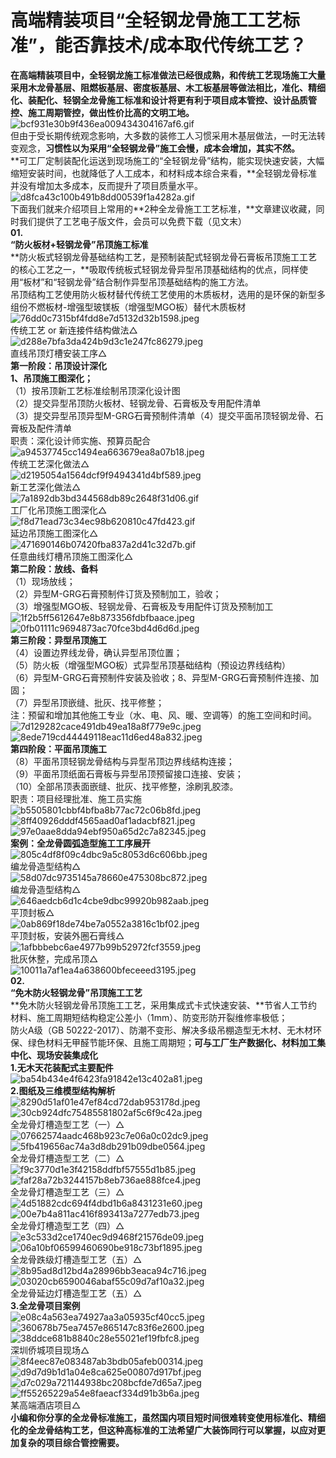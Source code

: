 # 高端精装项目“全轻钢龙骨施工工艺标准”，能否靠技术/成本取代传统工艺？   
**在高端精装项目中，全轻钢龙施工标准做法已经很成熟，和传统工艺现场施工大量采用木龙骨基层、阻燃板基层、密度板基层、木工板基层等做法相比，准化、精细化、装配化、轻钢全龙骨施工标准和设计将更有利于项目成本管控、设计品质管控、施工周期管控，做出性价比高的文明工地。**   
![bcf931e30b9f436ea009434304167af6.gif](files/bcf931e30b9f436ea009434304167af6.gif)    
但由于受长期传统观念影响，大多数的装修工人习惯采用木基层做法，一时无法转变观念，**习惯性以为采用“全轻钢龙骨”施工会慢，成本会增加，其实不然。**   
\*\*可工厂定制装配化运送到现场施工的“全轻钢龙骨”结构，能实现快速安装，大幅缩短安装时间，也就降低了人工成本，和材料成本综合来看，\*\*全轻钢龙骨标准并没有增加太多成本，反而提升了项目质量水平。   
![d8fca43c100b491b8dd00539f1a4282a.gif](files/d8fca43c100b491b8dd00539f1a4282a.gif)    
下面我们就来介绍项目上常用的\*\*2种全龙骨施工工艺标准，\*\*文章建议收藏，同时我们提供了工艺电子版文件，会员可以免费下载（见文末）   
**01.**   
**“防火板材+轻钢龙骨”吊顶施工标准**   
\*\*防火板式轻钢龙骨基础结构工艺，是预制装配式轻钢龙骨石膏板吊顶施工工艺的核心工艺之一，\*\*吸取传统板式轻钢龙骨异型吊顶基础结构的优点，同样使用“板材”和“轻钢龙骨”结合制作异型吊顶基础结构的施工方法。   
吊顶结构工艺使用防火板材替代传统工艺使用的木质板材，选用的是环保的新型多组份不燃板材-增强型玻镁板（增强型MGO板）替代木质板材   
![76dd0c7315bf4fdd8e7d5132d32b1598.jpeg](files/76dd0c7315bf4fdd8e7d5132d32b1598.jpeg)    
传统工艺 or 新连接件结构做法△   
![d288e7bfa3da424b9d3c1e247fc86279.jpeg](files/d288e7bfa3da424b9d3c1e247fc86279.jpeg)    
直线吊顶灯槽安装工序△   
**第一阶段：吊顶设计深化**   
**1、吊顶施工图深化；**   
（1）按吊顶新工艺标准绘制吊顶深化设计图   
（2）提交异型吊顶防火板材、轻钢龙骨、石膏板及专用配件清单   
（3）提交异型吊顶异型M-GRG石膏预制件清单（4）提交平面吊顶轻钢龙骨、石膏板及配件清单   
职责：深化设计师实施、预算员配合   
![a94537745cc1494ea663679ea8a07b18.jpeg](files/a94537745cc1494ea663679ea8a07b18.jpeg)    
传统工艺深化做法△   
![d2195054a1564dcf9f9494341d4bf589.jpeg](files/d2195054a1564dcf9f9494341d4bf589.jpeg)    
新工艺深化做法△   
![7a1892db3bd344568db89c2648f31d06.gif](files/7a1892db3bd344568db89c2648f31d06.gif)    
工厂化吊顶施工图深化△   
![f8d71ead73c34ec98b620810c47fd423.gif](files/f8d71ead73c34ec98b620810c47fd423.gif)    
延边吊顶施工图深化△   
![471690146b07420fba837a2d41c32d7b.gif](files/471690146b07420fba837a2d41c32d7b.gif)    
任意曲线灯槽吊顶施工图深化△   
**第二阶段：放线、备料**   
（1）现场放线；   
（2）异型M-GRG石膏预制件订货及预制加工，验收；   
（3）增强型MGO板、轻钢龙骨、石膏板及专用配件订货及预制加工   
![1f2b5ff5612647e8b873356fdbfbaace.jpeg](files/1f2b5ff5612647e8b873356fdbfbaace.jpeg)    
![0fb01111c9694873ac70fce3bd4d6d6d.jpeg](files/0fb01111c9694873ac70fce3bd4d6d6d.jpeg)    
**第三阶段：异型吊顶施工**   
（4）设置边界线龙骨，确认异型吊顶位置；   
（5）防火板（增强型MGO板）式异型吊顶基础结构（预设边界线结构）   
（6）异型M-GRG石膏预制件安装及验收；8、异型M-GRG石膏预制件连接、加固；   
（7）异型吊顶嵌缝、批灰、找平修整；   
注：预留和增加其他施工专业（水、电、风、暖、空调等）的施工空间和时间。   
![7d129282cace491db49ea18a8f779e9c.jpeg](files/7d129282cace491db49ea18a8f779e9c.jpeg)    
![8ede719cd44449118eac11d6ed48a832.jpeg](files/8ede719cd44449118eac11d6ed48a832.jpeg)    
**第四阶段：平面吊顶施工**   
（8）平面吊顶轻钢龙骨结构与异型吊顶边界线结构连接；   
（9）平面吊顶纸面石膏板与异型吊顶预留接口连接、安装；   
（10）全部吊顶表面嵌缝、批灰、找平修整，涂刷乳胶漆。   
职责：项目经理批准、施工员实施   
![b5505801cbbf4bfba8b77ac72c06b8fd.jpeg](files/b5505801cbbf4bfba8b77ac72c06b8fd.jpeg)    
![8ff40926dddf4565aad0af1adacbf821.jpeg](files/8ff40926dddf4565aad0af1adacbf821.jpeg)    
![97e0aae8dda94ebf950a65d2c7a82345.jpeg](files/97e0aae8dda94ebf950a65d2c7a82345.jpeg)    
**案例：全龙骨圆弧造型施工工序展开**   
![805c4df8f09c4dbc9a5c8053d6c606bb.jpeg](files/805c4df8f09c4dbc9a5c8053d6c606bb.jpeg)    
编龙骨造型结构△   
![58d07dc9735145a78660e475308bc872.jpeg](files/58d07dc9735145a78660e475308bc872.jpeg)    
编龙骨造型结构△   
![646aedcb6d1c4cbe9dbc99920b982aab.jpeg](files/646aedcb6d1c4cbe9dbc99920b982aab.jpeg)    
平顶封板△   
![0ab869f18de74be7a0552a3816c1bf02.jpeg](files/0ab869f18de74be7a0552a3816c1bf02.jpeg)    
平顶封板，安装外圈石膏线△   
![1afbbbebc6ae4977b99b52972fcf3559.jpeg](files/1afbbbebc6ae4977b99b52972fcf3559.jpeg)    
批灰休整，完成吊顶△   
![10011a7af1ea4a638600bfeceeed3195.jpeg](files/10011a7af1ea4a638600bfeceeed3195.jpeg)    
**02.**   
**“免木防火轻钢龙骨”吊顶施工工艺**   
\*\*免木防火轻钢龙骨吊顶施工工艺，采用集成式卡式快速安装、\*\*节省人工节约材料、施工周期短结构稳定公差小（1mm）、防变形防开裂维修率极低；   
防火A级（GB 50222-2017）、防潮不变形、解决多级吊棚造型无木材、无木材环保、绿色材料无甲醛节能环保、且施工周期短；**可与工厂生产数据化、材料加工集中化、现场安装集成化**   
**1.无木天花装配式主要配件**   
![ba54b434e4f6423fa91842e13c402a81.jpeg](files/ba54b434e4f6423fa91842e13c402a81.jpeg)    
**2.图纸及三维模型结构解析**   
![8290d51af01e47ef84cd72dab953178d.jpeg](files/8290d51af01e47ef84cd72dab953178d.jpeg)    
![30cb924dfc75485581802af5c6f9c42a.jpeg](files/30cb924dfc75485581802af5c6f9c42a.jpeg)    
全龙骨灯槽造型工艺（一）△   
![07662574aadc468b923c7e06a0c02dc9.jpeg](files/07662574aadc468b923c7e06a0c02dc9.jpeg)    
![5fb419656ac74a3d8db291b09dbe0564.jpeg](files/5fb419656ac74a3d8db291b09dbe0564.jpeg)    
全龙骨灯槽造型工艺（二）△   
![f9c3770d1e3f42158ddfbf57555d1b85.jpeg](files/f9c3770d1e3f42158ddfbf57555d1b85.jpeg)    
![faf28a72b3244157b8eb736ae888fce4.jpeg](files/faf28a72b3244157b8eb736ae888fce4.jpeg)    
全龙骨灯槽造型工艺（三）△   
![4d51882cdc694f4dbd1b6a8431231e60.jpeg](files/4d51882cdc694f4dbd1b6a8431231e60.jpeg)    
![00e7b4a811ac416f893413a7277edb73.jpeg](files/00e7b4a811ac416f893413a7277edb73.jpeg)    
全龙骨灯槽造型工艺（四）△   
![e3c533d2ce1740ec9d9468f21576de09.jpeg](files/e3c533d2ce1740ec9d9468f21576de09.jpeg)    
![06a10bf06599460690be918c73bf1895.jpeg](files/06a10bf06599460690be918c73bf1895.jpeg)    
全龙骨跌级灯槽造型工艺（五）△   
![8b95ad8d12bd4a28996bb3eaca94c716.jpeg](files/8b95ad8d12bd4a28996bb3eaca94c716.jpeg)    
![03020cb6590046abaf55c09d7af10a32.jpeg](files/03020cb6590046abaf55c09d7af10a32.jpeg)    
全龙骨延边灯槽造型工艺（五）△   
**3.全龙骨项目案例**   
![e08c4a563ea74927aa3a05935cf40cc5.jpeg](files/e08c4a563ea74927aa3a05935cf40cc5.jpeg)    
![360678b75ea7457e865147c83f6e2600.jpeg](files/360678b75ea7457e865147c83f6e2600.jpeg)    
![38ddce681b8840c28e55021ef19fbfc8.jpeg](files/38ddce681b8840c28e55021ef19fbfc8.jpeg)    
深圳侨城项目现场△   
![8f4eec87e083487ab3bdb05afeb00314.jpeg](files/8f4eec87e083487ab3bdb05afeb00314.jpeg)    
![d9d7d9b1d1a04e8ca625e00807d917bf.jpeg](files/d9d7d9b1d1a04e8ca625e00807d917bf.jpeg)    
![d7c029a721144938bc208bcfde7d65a7.jpeg](files/d7c029a721144938bc208bcfde7d65a7.jpeg)    
![ff55265229a54e8faeacf334d91b3b6a.jpeg](files/ff55265229a54e8faeacf334d91b3b6a.jpeg)    
某高端酒店项目△   
**小编和你分享的全龙骨标准施工，虽然国内项目短时间很难转变使用标准化、精细化的全龙骨结构工艺，但这种高标准的工法希望广大装饰同行可以掌握，以应对更加复杂的项目综合管控需要。**   
